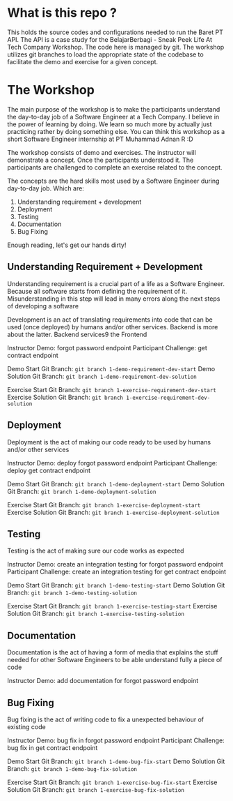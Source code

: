 # What is this repo ?

This holds the source codes and configurations needed to run the Baret PT API. The API is a case study for the BelajarBerbagi - Sneak Peek Life At Tech Company Workshop. The code here is managed by git. The workshop utilizes git branches to load the appropriate state of the codebase to facilitate the demo and exercise for a given concept.

# The Workshop

The main purpose of the workshop is to make the participants understand the day-to-day job of a Software Engineer at a Tech Company. I believe in the power of learning by doing. We learn so much more by actually just practicing rather by doing something else. You can think this workshop as a short Software Engineer internship at PT Muhammad Adnan R :D

The workshop consists of demo and exercises. The instructor will demonstrate a concept. Once the participants understood it. The participants are challenged to complete an exercise related to the concept.

The concepts are the hard skills most used by a Software Engineer during day-to-day job. Which are:

1. Understanding requirement + development
2. Deployment
3. Testing
4. Documentation
5. Bug Fixing

Enough reading, let's get our hands dirty!

## Understanding Requirement + Development

Understanding requirement is a crucial part of a life as a Software Engineer. Because all software starts from defining the requirement of it. Misunderstanding in this step will lead in many errors along the next steps of developing a software

Development is an act of translating requirements into code that can be used (once deployed) by humans and/or other services. Backend is more about the latter. Backend services9 the Frontend

Instructor Demo: forgot password endpoint
Participant Challenge: get contract endpoint

Demo Start Git Branch:
`git branch 1-demo-requirement-dev-start`
Demo Solution Git Branch:
`git branch 1-demo-requirement-dev-solution`

Exercise Start Git Branch:
`git branch 1-exercise-requirement-dev-start`
Exercise Solution Git Branch:
`git branch 1-exercise-requirement-dev-solution`

## Deployment

Deployment is the act of making our code ready to be used by humans and/or other services

Instructor Demo: deploy forgot password endpoint
Participant Challenge: deploy get contract endpoint

Demo Start Git Branch:
`git branch 1-demo-deployment-start`
Demo Solution Git Branch:
`git branch 1-demo-deployment-solution`

Exercise Start Git Branch:
`git branch 1-exercise-deployment-start`
Exercise Solution Git Branch:
`git branch 1-exercise-deployment-solution`

## Testing

Testing is the act of making sure our code works as expected

Instructor Demo: create an integration testing for forgot password endpoint
Participant Challenge: create an integration testing for get contract endpoint

Demo Start Git Branch:
`git branch 1-demo-testing-start`
Demo Solution Git Branch:
`git branch 1-demo-testing-solution`

Exercise Start Git Branch:
`git branch 1-exercise-testing-start`
Exercise Solution Git Branch:
`git branch 1-exercise-testing-solution`

## Documentation

Documentation is the act of having a form of media that explains the stuff needed for other Software Engineers to be able understand fully a piece of code

Instructor Demo: add documentation for forgot password endpoint

## Bug Fixing

Bug fixing is the act of writing code to fix a unexpected behaviour of existing code

Instructor Demo: bug fix in forgot password endpoint
Participant Challenge: bug fix in get contract endpoint

Demo Start Git Branch:
`git branch 1-demo-bug-fix-start`
Demo Solution Git Branch:
`git branch 1-demo-bug-fix-solution`

Exercise Start Git Branch:
`git branch 1-exercise-bug-fix-start`
Exercise Solution Git Branch:
`git branch 1-exercise-bug-fix-solution`
